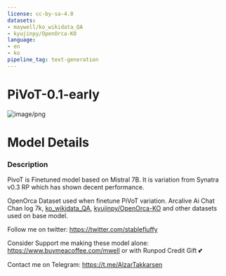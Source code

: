 ```yaml
---
license: cc-by-sa-4.0
datasets:
- maywell/ko_wikidata_QA
- kyujinpy/OpenOrca-KO
language:
- en
- ko
pipeline_tag: text-generation
---
```


# PiVoT-0.1-early

![image/png](./PiVoT.png)

# **Model Details**

### Description
PivoT is Finetuned model based on Mistral 7B. It is variation from Synatra v0.3 RP which has shown decent performance.

OpenOrca Dataset used when finetune PiVoT variation. Arcalive Ai Chat Chan log 7k, [ko_wikidata_QA](https://huggingface.co/datasets/maywell/ko_wikidata_QA), [kyujinpy/OpenOrca-KO](https://huggingface.co/datasets/kyujinpy/OpenOrca-KO) and other datasets used on base model.

Follow me on twitter: https://twitter.com/stablefluffy

Consider Support me making these model alone: https://www.buymeacoffee.com/mwell or with Runpod Credit Gift 💕

Contact me on Telegram: https://t.me/AlzarTakkarsen